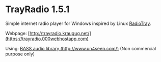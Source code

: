 # TrayRadio 1.5.1
Simple internet radio player for Windows inspired by Linux [RadioTray](http://radiotray.sourceforge.net/).

Webpage: [http://trayradio.kraugug.net/](https://trayradio.000webhostapp.com)

Using: [BASS audio library (http://www.un4seen.com/)](http://www.un4seen.com/) (Non commercial purpose only)
